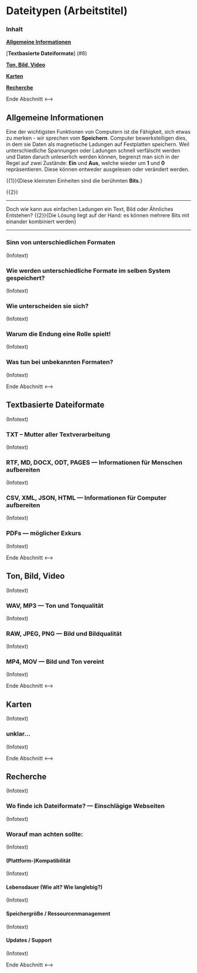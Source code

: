 <!--
author:  Swantje Piotrowski, Lukas Eweleit, Erik Stoffer, Penelope Stibane, Caroline Beckmann, Arnold A. Willemer

email:    s.piotrowski@email.uni-kiel.de, stu217721@mail.uni-kiel.de, stu201059@mail.uni-kiel.de, stu210544@mail.uni-kiel.de, stu204392@mail.uni-kiel.de

version:  0.0.1

@icon: https://www.uni-kiel.de/ps/cgi-bin/logos/files/cau/norm-de/cau-norm-de-lilagrey-rgb-0720.png

language: de

narrator: Deutsch Female, Male

comment: Der digitale Baustein zu Digital Literacy  möchte Studierende  einen Überblick über künftige Schlüsselqualifikationen ermöglichen. Sie sollen verstehen, welche Kompetenzen künftige Berufs- und Arbeitsfelder erfordern und in der Lage sein, Digital Literacy in einem Lernprozess zu erfahren und zu beurteilen. Nach dieser Lerneinheit sollen Studierende  differenziert und reflektiert Tools und Software anwenden können.

 Den Studierenden sollen die Vorteile des kollaborativen Arbeitens als Teil der Digital Literacy näher gebracht werden. Hierbei steht insbesondere der Anbieter "cryptpad" im Fokus, dessen Funktionsweise anhand einzelner Foto- und Videosequenzen veranschaulicht wird. Am Ende dieses Abschnittes sollen die Studierenden die Vorzüge von digital-kollaborativen Arbeiten kennen und die grundsätzliche Bedienung des Tools cryptpad verstanden haben.

Ziel ist die Präsentation von Techniken und Instrumenten der digitalen
Literaturrecherche sowie Möglichkeiten der Literaturverwaltung.

Leitfaden zum Erstellen einer Formatvorlage in Word

base: https://cloudlab-olathub.rz.uni-kiel.de/user/suzuv062/106513175450593/liascript-preview/
-->

# Dateitypen (Arbeitstitel)

<h3>Inhalt</h3>

[**Allgemeine Informationen**](#2)

[**Textbasierte Dateiformate**] (#8)

[**Ton, Bild, Video**](#13)

[**Karten**](#17)

[**Recherche**](#19)





<!--> 
Ende Abschnitt 
<-->

## Allgemeine Informationen

Eine der wichtigsten Funktionen von Computern ist die Fähigkeit, sich etwas zu merken - wir sprechen vom **Speichern**. Computer bewerkstelligen dies, in dem sie Daten als magnetische Ladungen auf Festplatten speichern. Weil unterschiedliche Spannungen oder Ladungen schnell verfälscht werden und Daten daruch unleserlich werden können, begrenzt man sich in der Regel auf zwei Zustände: **Ein** und **Aus**, welche wieder um **1** und **0** repräsentieren. Diese können entweder ausgelesen oder verändert werden. 

{{1}}{Diese kleinsten Einheiten sind die berühmten **Bits**.}

{{2}}
**************
Doch wie kann aus einfachen Ladungen ein Text, Bild oder Ähnliches Entstehen? {{2}}{Die Lösung liegt auf der Hand: es können mehrere Bits mit einander kombiniert werden}

************

### Sinn von unterschiedlichen Formaten

(Infotext)


### Wie werden unterschiedliche Formate im selben System gespeichert? 

(Infotext)



### Wie unterscheiden sie sich?

(Infotext)


### Warum die Endung eine Rolle spielt!

(Infotext)


### Was tun bei unbekannten Formaten? 

(Infotext)




<!--> Ende Abschnitt <-->

## Textbasierte Dateiformate

(Infotext)


### TXT – Mutter aller Textverarbeitung

(Infotext)



### RTF, MD, DOCX, ODT, PAGES — Informationen für Menschen aufbereiten

(Infotext)



### CSV, XML, JSON, HTML — Informationen für Computer aufbereiten

(Infotext)



### PDFs — möglicher Exkurs

(Infotext)






<!--> Ende Abschnitt <-->

## Ton, Bild, Video

(Infotext)

### WAV, MP3 — Ton und Tonqualität

(Infotext)



### RAW, JPEG, PNG — Bild und Bildqualität

(Infotext)



### MP4, MOV — Bild und Ton vereint

(Infotext)



<!--> Ende Abschnitt <-->

## Karten

(Infotext)

### unklar...

(Infotext)



<!--> Ende Abschnitt <-->

## Recherche

(Infotext)

### Wo finde ich Dateiformate? — Einschlägige Webseiten

(Infotext)



### Worauf man achten sollte:

(Infotext)

#### (Plattform-)Kompatibilität

(Infotext)



#### Lebensdauer (Wie alt? Wie langlebig?)

(Infotext)



#### Speichergröße / Ressourcenmanagement

(Infotext)



#### Updates / Support

(Infotext)

<!--> Ende Abschnitt <-->





